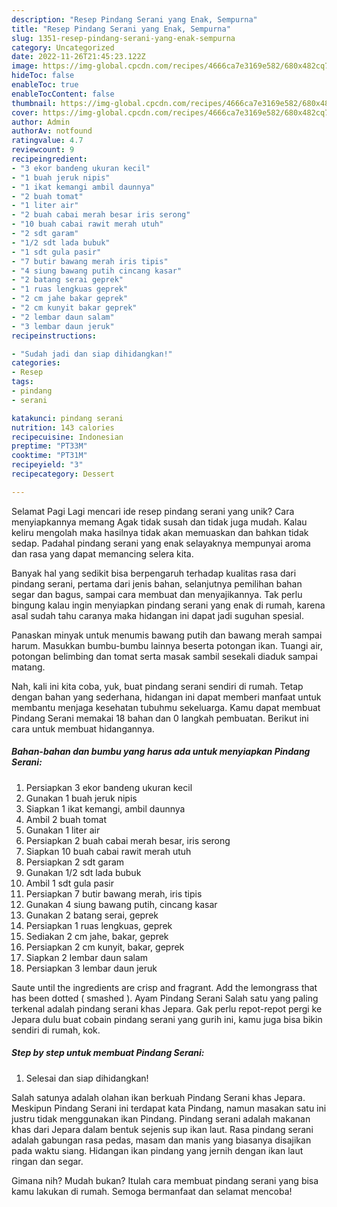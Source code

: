 ```yaml
---
description: "Resep Pindang Serani yang Enak, Sempurna"
title: "Resep Pindang Serani yang Enak, Sempurna"
slug: 1351-resep-pindang-serani-yang-enak-sempurna
category: Uncategorized
date: 2022-11-26T21:45:23.122Z
image: https://img-global.cpcdn.com/recipes/4666ca7e3169e582/680x482cq70/pindang-serani-foto-resep-utama.jpg
hideToc: false
enableToc: true
enableTocContent: false
thumbnail: https://img-global.cpcdn.com/recipes/4666ca7e3169e582/680x482cq70/pindang-serani-foto-resep-utama.jpg
cover: https://img-global.cpcdn.com/recipes/4666ca7e3169e582/680x482cq70/pindang-serani-foto-resep-utama.jpg
author: Admin
authorAv: notfound
ratingvalue: 4.7
reviewcount: 9
recipeingredient:
- "3 ekor bandeng ukuran kecil"
- "1 buah jeruk nipis"
- "1 ikat kemangi ambil daunnya"
- "2 buah tomat"
- "1 liter air"
- "2 buah cabai merah besar iris serong"
- "10 buah cabai rawit merah utuh"
- "2 sdt garam"
- "1/2 sdt lada bubuk"
- "1 sdt gula pasir"
- "7 butir bawang merah iris tipis"
- "4 siung bawang putih cincang kasar"
- "2 batang serai geprek"
- "1 ruas lengkuas geprek"
- "2 cm jahe bakar geprek"
- "2 cm kunyit bakar geprek"
- "2 lembar daun salam"
- "3 lembar daun jeruk"
recipeinstructions:

- "Sudah jadi dan siap dihidangkan!"
categories:
- Resep
tags:
- pindang
- serani

katakunci: pindang serani 
nutrition: 143 calories
recipecuisine: Indonesian
preptime: "PT33M"
cooktime: "PT31M"
recipeyield: "3"
recipecategory: Dessert

---
```



Selamat Pagi Lagi mencari ide resep pindang serani yang unik? Cara menyiapkannya memang Agak tidak susah dan tidak juga mudah. Kalau keliru mengolah maka hasilnya tidak akan memuaskan dan bahkan tidak sedap. Padahal pindang serani yang enak selayaknya mempunyai aroma dan rasa yang dapat memancing selera kita.


Banyak hal yang sedikit bisa berpengaruh terhadap kualitas rasa dari pindang serani, pertama dari jenis bahan, selanjutnya pemilihan bahan segar dan bagus, sampai cara membuat dan menyajikannya. Tak perlu bingung kalau ingin menyiapkan pindang serani yang enak di rumah, karena asal sudah tahu caranya maka hidangan ini dapat jadi suguhan spesial.

Panaskan minyak untuk menumis bawang putih dan bawang merah sampai harum. Masukkan bumbu-bumbu lainnya beserta potongan ikan. Tuangi air, potongan belimbing dan tomat serta masak sambil sesekali diaduk sampai matang.


Nah, kali ini kita coba, yuk, buat pindang serani sendiri di rumah. Tetap dengan bahan yang sederhana, hidangan ini dapat memberi manfaat untuk membantu menjaga kesehatan tubuhmu sekeluarga. Kamu dapat membuat Pindang Serani memakai 18 bahan dan 0 langkah pembuatan. Berikut ini cara untuk membuat hidangannya.

<!--inarticleads1-->

##### Bahan-bahan dan bumbu yang harus ada untuk menyiapkan Pindang Serani:

1. Persiapkan 3 ekor bandeng ukuran kecil
1. Gunakan 1 buah jeruk nipis
1. Siapkan 1 ikat kemangi, ambil daunnya
1. Ambil 2 buah tomat
1. Gunakan 1 liter air
1. Persiapkan 2 buah cabai merah besar, iris serong
1. Siapkan 10 buah cabai rawit merah utuh
1. Persiapkan 2 sdt garam
1. Gunakan 1/2 sdt lada bubuk
1. Ambil 1 sdt gula pasir
1. Persiapkan 7 butir bawang merah, iris tipis
1. Gunakan 4 siung bawang putih, cincang kasar
1. Gunakan 2 batang serai, geprek
1. Persiapkan 1 ruas lengkuas, geprek
1. Sediakan 2 cm jahe, bakar, geprek
1. Persiapkan 2 cm kunyit, bakar, geprek
1. Siapkan 2 lembar daun salam
1. Persiapkan 3 lembar daun jeruk


Saute until the ingredients are crisp and fragrant. Add the lemongrass that has been dotted ( smashed ). Ayam Pindang Serani Salah satu yang paling terkenal adalah pindang serani khas Jepara. Gak perlu repot-repot pergi ke Jepara dulu buat cobain pindang serani yang gurih ini, kamu juga bisa bikin sendiri di rumah, kok. 

<!--inarticleads2-->

##### Step by step untuk membuat Pindang Serani:


1. Selesai dan siap dihidangkan!

Salah satunya adalah olahan ikan berkuah Pindang Serani khas Jepara. Meskipun Pindang Serani ini terdapat kata Pindang, namun masakan satu ini justru tidak menggunakan ikan Pindang. Pindang serani adalah makanan khas dari Jepara dalam bentuk sejenis sup ikan laut. Rasa pindang serani adalah gabungan rasa pedas, masam dan manis yang biasanya disajikan pada waktu siang. Hidangan ikan pindang yang jernih dengan ikan laut ringan dan segar. 

Gimana nih? Mudah bukan? Itulah cara membuat pindang serani yang bisa kamu lakukan di rumah. Semoga bermanfaat dan selamat mencoba!
